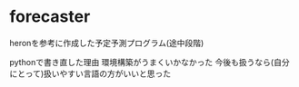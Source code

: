 # forecaster
heronを参考に作成した予定予測プログラム(途中段階)

pythonで書き直した理由
  環境構築がうまくいかなかった
  今後も扱うなら(自分にとって)扱いやすい言語の方がいいと思った
